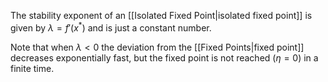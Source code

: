 The stability exponent of an [[Isolated Fixed Point|isolated fixed point]] is given by $\lambda=f'(x^*)$ and is just a constant number. 

Note that when $\lambda < 0$ the deviation from the [[Fixed Points|fixed point]]  decreases exponentially fast, but the fixed point is not reached ($\eta = 0$) in a finite time. 